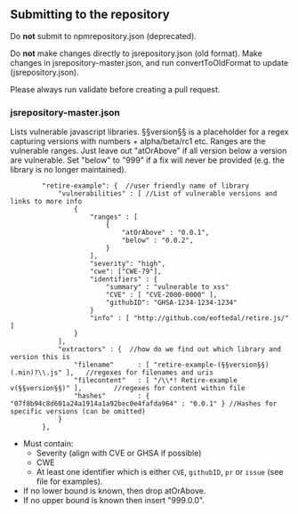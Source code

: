 ## Submitting to the repository

Do **not** submit to npmrepository.json (deprecated).

Do **not** make changes directly to jsrepository.json (old format). Make changes in jsrepository-master.json, and run convertToOldFormat to update (jsrepository.json).

Please always run validate before creating a pull request.

### jsrepository-master.json

Lists vulnerable javascript libraries. §§version§§ is a placeholder for a regex capturing versions with numbers + alpha/beta/rc1 etc.
Ranges are the vulnerable ranges. Just leave out "atOrAbove" if all version below a version are vulnerable. Set "below" to "999" if a fix will never be provided (e.g. the library is no longer maintained).

```
		"retire-example": {  //user friendly name of library
			"vulnerabilities" : [ //List of vulnerable versions and links to more info
				{
					"ranges" : [
						{
							"atOrAbove" : "0.0.1",
							"below" : "0.0.2",
						}
					],
					"severity": "high",
					"cwe": ["CWE-79"],
					"identifiers" : {
						"summary" : "vulnerable to xss"
						"CVE" : [ "CVE-2000-0000" ],
						"githubID": "GHSA-1234-1234-1234"
					}
					"info" : [ "http://github.com/eoftedal/retire.js/" ]
				}
			],
			"extractors" : {  //how do we find out which library and version this is
				"filename"		: [ "retire-example-(§§version§§)(.min)?\\.js" ],	//regexes for filenames and uris
				"filecontent"	: [ "/\\*! Retire-example v(§§version§§)" ],		//regexes for content within file
				"hashes"		: { "07f8b94c8d601a24a1914a1a92bec0e4fafda964" : "0.0.1" } //Hashes for specific versions (can be omitted)
			}
		},
```

- Must contain:
  - Severity (align with CVE or GHSA if possible)
  - CWE
  - At least one identifier which is either `CVE`, `githubID`, `pr` or `issue` (see file for examples).
- If no lower bound is known, then drop atOrAbove.
- If no upper bound is known then insert "999.0.0".
